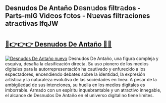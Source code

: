 ## Desnudos De Antaño D𝚎sn𝚞dos filtr𝚊dos - Parts-mIG Vid𝚎os f𝚘tos - N𝚞evas filtr𝚊ciones atr𝚊ctivas lfqJW

# <h2><a href="http://mb5qnf.tromn.icu/?c=Desnudos+De+Anta%c3%b1o">🔗👉👉👉 Desnudos De Antaño 🔗🔗</a></h2>

[![Desnudos De Antaño nuevo](https://i.imgur.com/pEAQMta.gif)](http://mb5qnf.tromn.icu/?c=Desnudos+De+Anta%c3%b1o)
Desnudos De Antaño, una figura compleja y esquiva, desafía la clasificación directa. Su uso pionero de los medios digitales para la autorrepresentación ha cautivado y enfurecido a los espectadores, encendiendo debates sobre la identidad, la expresión artística y la naturaleza evolutiva de las sociedades en línea. A pesar de la ambigüedad de sus intenciones, su huella en los medios digitales es imborrable. Armado con un espíritu inquebrantable y un atractivo innegable, el alcance de Desnudos De Antaño en el universo digital no tiene límites.
